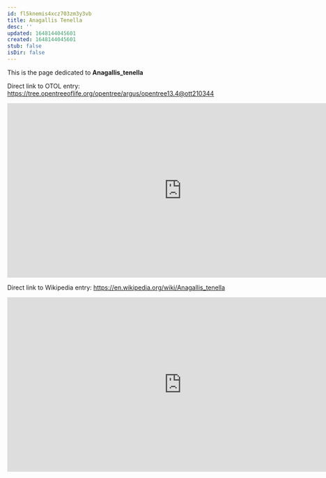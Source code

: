 ```yaml
---
id: fl5knemis4xcz703zm3y3vb
title: Anagallis Tenella
desc: ''
updated: 1648144045601
created: 1648144045601
stub: false
isDir: false
---
```

This is the page dedicated to **Anagallis_tenella**


Direct link to OTOL entry: https://tree.opentreeoflife.org/opentree/argus/opentree13.4@ott210344



<html>
    <body>
    <iframe src="https://tree.opentreeoflife.org/opentree/argus/opentree13.4@ott210344"
    width="800" height="400" frameborder="0" allowfullscreen> </iframe>
    </body>
</html>
    


Direct link to Wikipedia entry: https://en.wikipedia.org/wiki/Anagallis_tenella



<html>
    <body>
    <iframe src="https://en.wikipedia.org/wiki/Anagallis_tenella"
    width="800" height="400" frameborder="0" allowfullscreen> </iframe>
    </body>
</html>
    
